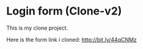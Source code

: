 # Login form (Clone-v2)

This is my clone project.

Here is the form link i cloned: http://bit.ly/44qCNMz
